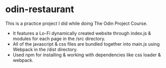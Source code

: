 # odin-restaurant

This is a practice project I did while doing The Odin Project Course.

- It features a Lo-Fi dynamically created website through index.js & modules for each page in the /src directory.
- All of the javascript & css files are bundled together into main.js using Webpack in the /dist directory.
- Used npm for installing & working with dependencies like css loader & webpack.